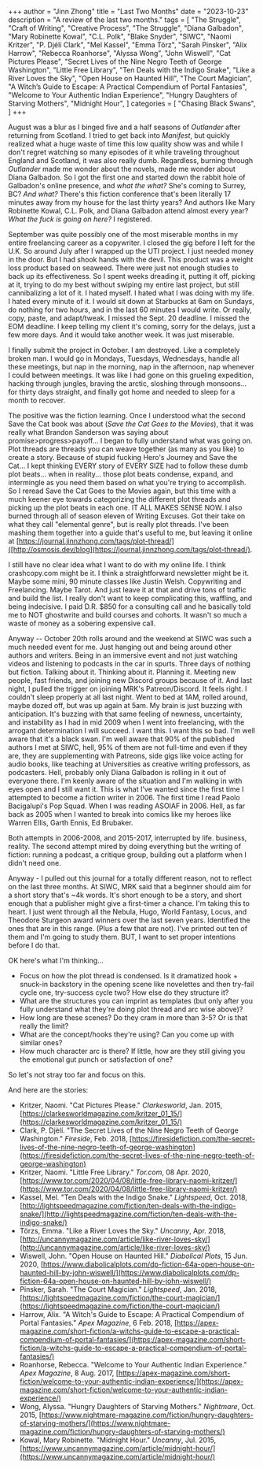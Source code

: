 +++
author = "Jinn Zhong"
title = "Last Two Months"
date = "2023-10-23"
description = "A review of the last two months."
tags = [
    "The Struggle",
    "Craft of Writing",
    "Creative Process",
    "The Struggle",
    "Diana Galbadon",
    "Mary Robinette Kowal",
    "C.L. Polk",
    "Blake Snyder",
    "SIWC",
    "Naomi Kritzer",
    "P. Djélí Clark",
    "Mel Kassel",
    "Emma Törz",
    "Sarah Pinsker",
    "Alix Harrow",
    "Rebecca Roanhorse",
    "Alyssa Wong",
    "John Wiswell",
    "Cat Pictures Please",
    "Secret Lives of the Nine Negro Teeth of George Washington",
    "Little Free Library",
    "Ten Deals with the Indigo Snake",
    "Like a River Loves the Sky",
    "Open House on Haunted Hill",
    "The Court Magician",
    "A Witch’s Guide to Escape: A Practical Compendium of Portal Fantasies",
    "Welcome to Your Authentic Indian Experience",
    "Hungry Daughters of Starving Mothers",
    "Midnight Hour",
]
categories = [
    "Chasing Black Swans",
]
+++

August was a blur as I binged five and a half seasons of _Outlander_ after returning from Scotland. I tried to get back into _Manifest_, but quickly realized what a huge waste of time this low quality show was and while I don't regret watching so many episodes of it while traveling throughout England and Scotland, it was also really dumb. Regardless, burning through _Outlander_ made me wonder about the novels, made me wonder about Diana Galbadon. So I got the first one and started down the rabbit hole of Galbadon's online presence, and _what the what?_ She's coming to Surrey, BC? _And what?_ There's this fiction conference that's been literally 17 minutes away from my house for the last thirty years? And authors like Mary Robinette Kowal, C.L. Polk, and Diana Galbadon attend almost every year? _What the fuck is going on here?_ I registered.

September was quite possibly one of the most miserable months in my entire freelancing career as a copywriter. I closed the gig before I left for the U.K. So around July after I wrapped up the UTI project. I just needed money in the door. But I had shook hands with the devil. This product was a weight loss product based on seaweed. There were just not enough studies to back up its effectiveness. So I spent weeks dreading it, putting it off, picking at it, trying to do my best without swiping my entire last project, but still cannibalizing a lot of it. I hated myself. I hated what I was doing with my life. I hated every minute of it. I would sit down at Starbucks at 6am on Sundays, do nothing for two hours, and in the last 60 minutes I would write. Or really, copy, paste, and adapt/tweak. I missed the Sept. 20 deadline. I missed the EOM deadline. I keep telling my client it's coming, sorry for the delays, just a few more days. And it would take another week. It was just miserable.

I finally submit the project in October. I am destroyed. Like a completely broken man. I would go in Mondays, Tuesdays, Wednesdays, handle all these meetings, but nap in the morning, nap in the afternoon, nap whenever I could between meetings. It was like I had gone on this grueling expedition, hacking through jungles, braving the arctic, sloshing through monsoons... for thirty days straight, and finally got home and needed to sleep for a month to recover.

The positive was the fiction learning. Once I understood what the second Save the Cat book was about (_Save the Cat Goes to the Movies_), that it was really what Brandon Sanderson was saying about promise>progress>payoff... I began to fully understand what was going on. Plot threads are threads you can weave together (as many as you like) to create a story. Because of stupid fucking Hero's Journey and Save the Cat... I kept thinking EVERY story of EVERY SIZE had to follow these dumb plot beats... when in reality... those plot beats condense, expand, and intermingle as you need them based on what you're trying to accomplish. So I reread Save the Cat Goes to the Movies again, but this time with a much keener eye towards categorizing the different plot threads and picking up the plot beats in each one. IT ALL MAKES SENSE NOW. I also burned through all of season eleven of Writing Excuses. Got their take on what they call "elemental genre", but is really plot threads. I've been mashing them together into a guide that's useful to me, but leaving it online at [https://journal.jinnzhong.com/tags/plot-thread/]([http://osmosis.dev/blog](https://journal.jinnzhong.com/tags/plot-thread/).

I still have no clear idea what I want to do with my online life. I think crashcopy.com might be it. I think a straightforward newsletter might be it. Maybe some mini, 90 minute classes like Justin Welsh. Copywriting and Freelancing. Maybe Tarot. And just leave it at that and drive tons of traffic and build the list. I really don't want to keep complicating this, waffling, and being indecisive. I paid D.R. $850 for a consulting call and he basically told me to NOT ghostwrite and build courses and cohorts. It wasn't so much a waste of money as a sobering expensive call.

Anyway -- October 20th rolls around and the weekend at SIWC was such a much needed event for me. Just hanging out and being around other authors and writers. Being in an immersive event and not just watching videos and listening to podcasts in the car in spurts. Three days of nothing but fiction. Talking about it. Thinking about it. Planning it. Meeting new people, fast friends, and joining new Discord groups because of it. And last night, I pulled the trigger on joining MRK's Patreon/Discord. It feels right. I couldn't sleep properly at all last night. Went to bed at 1AM, rolled around, maybe dozed off, but was up again at 5am. My brain is just buzzing with anticipation. It's buzzing with that same feeling of newness, uncertainty, and instability as I had in mid 2009 when I went into freelancing, with the arrogant determination I will succeed. I want this. I want this so bad. I'm well aware that it's a black swan. I'm well aware that 90% of the published authors I met at SIWC, hell, 95% of them are not full-time and even if they are, they are supplementing with Patreons, side gigs like voice acting for audio books, like teaching at Universities as creative writing professors, as podcasters. Hell, probably only Diana Galbadon is rolling in it out of everyone there. I'm keenly aware of the situation and I'm walking in with eyes open and I still want it. This is what I've wanted since the first time I attempted to become a fiction writer in 2006. The first time I read Paolo Bacigalupi's Pop Squad. When I was reading ASOIAF in 2006. Hell, as far back as 2005 when I wanted to break into comics like my heroes like Warren Ellis, Garth Ennis, Ed Brubaker.

Both attempts in 2006-2008, and 2015-2017, interrupted by life. business, reality. The second attempt mired by doing everything but the writing of fiction: running a podcast, a critique group, building out a platform when I didn't need one.

Anyway - I pulled out this journal for a totally different reason, not to reflect on the last three months. At SIWC, MRK said that a beginner should aim for a short story that's ~4k words. It's short enough to be a story, and short enough that a publisher might give a first-timer a chance. I'm taking this to heart. I just went through all the Nebula, Hugo, World Fantasy, Locus, and Theodore Sturgeon award winners over the last seven years. Identified the ones that are in this range. (Plus a few that are not). I've printed out ten of them and I'm going to study them. BUT, I want to set proper intentions before I do that.

OK here's what I'm thinking...

* Focus on how the plot thread is condensed. Is it dramatized hook + snuck-in backstory in the opening scene like novelettes and then try-fail cycle one, try-success cycle two? How else do they structure it?
* What are the structures you can imprint as templates (but only after you fully understand what they're doing plot thread and arc wise above)?
* How long are these scenes? Do they cram in more than 3-5? Or is that really the limit?
* What are the concept/hooks they're using? Can you come up with similar ones?
* How much character arc is there? If little, how are they still giving you the emotional gut punch or satisfaction of one?

So let's not stray too far and focus on this.

And here are the stories:

* Kritzer, Naomi. "Cat Pictures Please." _Clarkesworld_, Jan. 2015, [https://clarkesworldmagazine.com/kritzer_01_15/](https://clarkesworldmagazine.com/kritzer_01_15/)
* Clark, P. Djèlí. "The Secret Lives of the Nine Negro Teeth of George Washington." _Fireside_, Feb. 2018, [https://firesidefiction.com/the-secret-lives-of-the-nine-negro-teeth-of-george-washington](https://firesidefiction.com/the-secret-lives-of-the-nine-negro-teeth-of-george-washington)
* Kritzer, Naomi. "Little Free Library." _Tor.com_, 08 Apr. 2020, [https://www.tor.com/2020/04/08/little-free-library-naomi-kritzer/](https://www.tor.com/2020/04/08/little-free-library-naomi-kritzer/)
* Kassel, Mel. "Ten Deals with the Indigo Snake." _Lightspeed_, Oct. 2018, [http://lightspeedmagazine.com/fiction/ten-deals-with-the-indigo-snake/](http://lightspeedmagazine.com/fiction/ten-deals-with-the-indigo-snake/)
* Törzs, Emma. "Like a River Loves the Sky." _Uncanny_, Apr. 2018, [http://uncannymagazine.com/article/like-river-loves-sky/](http://uncannymagazine.com/article/like-river-loves-sky/)
* Wiswell, John. "Open House on Haunted Hill." _Diabolical Plots_, 15 Jun. 2020, [https://www.diabolicalplots.com/dp-fiction-64a-open-house-on-haunted-hill-by-john-wiswell/](https://www.diabolicalplots.com/dp-fiction-64a-open-house-on-haunted-hill-by-john-wiswell/)
* Pinsker, Sarah. "The Court Magician." _Lightspeed_, Jan. 2018, [https://lightspeedmagazine.com/fiction/the-court-magician/](https://lightspeedmagazine.com/fiction/the-court-magician/)
* Harrow, Alix. "A Witch's Guide to Escape: A Practical Compendium of Portal Fantasies." _Apex Magazine_, 6 Feb. 2018, [https://apex-magazine.com/short-fiction/a-witchs-guide-to-escape-a-practical-compendium-of-portal-fantasies/](https://apex-magazine.com/short-fiction/a-witchs-guide-to-escape-a-practical-compendium-of-portal-fantasies/)
* Roanhorse, Rebecca. "Welcome to Your Authentic Indian Experience." _Apex Magazine_, 8 Aug. 2017, [https://apex-magazine.com/short-fiction/welcome-to-your-authentic-indian-experience/](https://apex-magazine.com/short-fiction/welcome-to-your-authentic-indian-experience/)
* Wong, Alyssa. "Hungry Daughters of Starving Mothers." _Nightmare_, Oct. 2015, [https://www.nightmare-magazine.com/fiction/hungry-daughters-of-starving-mothers/](https://www.nightmare-magazine.com/fiction/hungry-daughters-of-starving-mothers/)
* Kowal, Mary Robinette. "Midnight Hour." _Uncanny_, Jul. 2015, [https://www.uncannymagazine.com/article/midnight-hour/](https://www.uncannymagazine.com/article/midnight-hour/)
